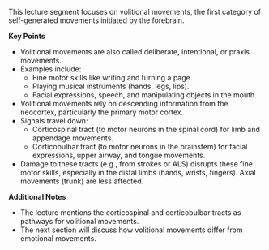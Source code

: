 
This lecture segment focuses on volitional movements, the first category of self-generated movements initiated by the forebrain.

**Key Points**

- Volitional movements are also called deliberate, intentional, or praxis movements.
- Examples include:
    - Fine motor skills like writing and turning a page.
    - Playing musical instruments (hands, legs, lips).
    - Facial expressions, speech, and manipulating objects in the mouth.
- Volitional movements rely on descending information from the neocortex, particularly the primary motor cortex.
- Signals travel down:
    - Corticospinal tract (to motor neurons in the spinal cord) for limb and appendage movements.
    - Corticobulbar tract (to motor neurons in the brainstem) for facial expressions, upper airway, and tongue movements.
- Damage to these tracts (e.g., from strokes or ALS) disrupts these fine motor skills, especially in the distal limbs (hands, wrists, fingers). Axial movements (trunk) are less affected.

**Additional Notes**

- The lecture mentions the corticospinal and corticobulbar tracts as pathways for volitional movements.
- The next section will discuss how volitional movements differ from emotional movements.